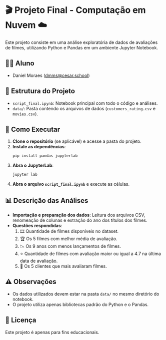 # 🎬 Projeto Final - Computação em Nuvem ☁️

Este projeto consiste em uma análise exploratória de dados de avaliações de filmes, utilizando Python e Pandas em um ambiente Jupyter Notebook.

## 👨‍🎓 Aluno

- Daniel Moraes (dmms@cesar.school)

## 📁 Estrutura do Projeto

- `script_final.ipynb`: Notebook principal com todo o código e análises.
- `data/`: Pasta contendo os arquivos de dados (`customers_rating.csv` e `movies.csv`).

## 🚀 Como Executar

1. **Clone o repositório** (se aplicável) e acesse a pasta do projeto.
2. **Instale as dependências**:
    ```bash
    pip install pandas jupyterlab
    ```
3. **Abra o JupyterLab**:
    ```bash
    jupyter lab
    ```
4. **Abra o arquivo `script_final.ipynb`** e execute as células.

## 📊 Descrição das Análises

- **Importação e preparação dos dados**: Leitura dos arquivos CSV, renomeação de colunas e extração do ano dos títulos dos filmes.
- **Questões respondidas**:
    1. 🎞️ Quantidade de filmes disponíveis no dataset.
    2. 🏆 Os 5 filmes com melhor média de avaliação.
    3. 📉 Os 9 anos com menos lançamentos de filmes.
    4. ⭐ Quantidade de filmes com avaliação maior ou igual a 4.7 na última data de avaliação.
    5. 👥 Os 5 clientes que mais avaliaram filmes.

## ⚠️ Observações

- Os dados utilizados devem estar na pasta `data/` no mesmo diretório do notebook.
- O projeto utiliza apenas bibliotecas padrão do Python e o Pandas.

## 📄 Licença

Este projeto é apenas para fins educacionais.